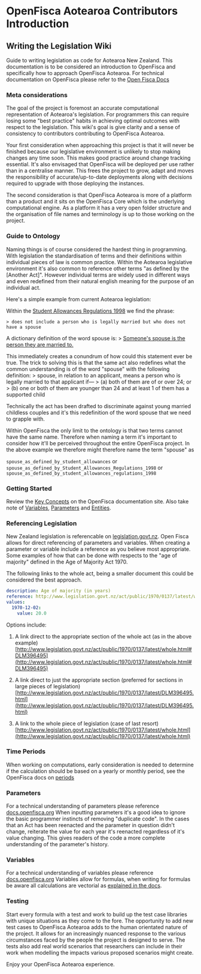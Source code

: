 # OpenFisca Aotearoa Contributors Introduction

## Writing the Legislation Wiki

Guide to writing legislation as code for Aotearoa New Zealand. This documentation is to be considered an introduction to OpenFisca and specifically how to approach OpenFisca Aotearoa. For technical documentation on OpenFisca please refer to the [Open Fisca Docs](http://openfisca.org/doc/)

### Meta considerations

The goal of the project is foremost an accurate computational representation of Aotearoa's legislation. For programmers this can require losing some "best practice" habits in achieving optimal outcomes with respect to the legislation. This wiki's goal is give clarity and a sense of consistency to contributors contributing to OpenFisca Aotearoa. 

Your first consideration when approaching this project is that it will never be finished because our legislative environment is unlikely to stop making changes any time soon. This makes good practice around change tracking essential. It's also envisaged that OpenFisca will be deployed per use rather than in a centralise manner. This frees the project to grow, adapt and moves the responsibility of accurate/up-to-date deployments along with decisions required to upgrade with those deploying the instances. 

The second consideration is that OpenFisca Aotearoa is more of a platform than a product and it sits on the OpenFisca Core which is the underlying computational engine. As a platform it has a very open folder structure and the organisation of file names and terminology is up to those working on the project.

### Guide to Ontology

Naming things is of course considered the hardest thing in programming. With legislation the standardisation of terms and their definitions within individual pieces of law is common practice. Within the Aotearoa legislative environment it's also common to reference other terms "as defined by the [Another Act]". However individual terms are widely used in different ways and even redefined from their natural english meaning for the purpose of an individual act.

Here's a simple example from current Aotearoa legislation:

Within the [Student Allowances Regulations 1998](http://www.legislation.govt.nz/regulation/public/1998/0277/latest/DLM259355.html) we find the phrase: 

    > does not include a person who is legally married but who does not have a spouse

A dictionary definition of the word spouse is:
    > [Someone's spouse is the person they are married to.](https://www.collinsdictionary.com/dictionary/english/spouse)

This immediately creates a conundrum of how could this statement ever be true. The trick to solving this is that the same act also redefines what the common understanding is of the word "spouse" with the following definition:
    > spouse, in relation to an applicant, means a person who is legally married to that applicant if—
    > (a) both of them are of or over 24; or
    > (b) one or both of them are younger than 24 and at least 1 of them has a supported child 

Technically the act has been drafted to discriminate against young married childless couples and it's this redefinition of the word spouse that we need to grapple with.

Within OpenFisca the only limit to the ontology is that two terms cannot have the same name. Therefore when naming a term it's important to consider how it'll be perceived throughout the entire OpenFisca project. In the above example we therefore might therefore name the term "spouse" as

`spouse_as_defined_by_student_allowances`
or
`spouse_as_defined_by_Student_Allowances_Regulations_1998`
or
`spouse_as_defined_by_student_allowances_regulations_1998`

### Getting Started

Review the [Key Concepts](http://openfisca.org/doc/key-concepts.html) on the OpenFisca documentation site. Also take note of [Variables](http://openfisca.org/doc/variables.html), [Parameters](http://openfisca.org/doc/parameters.html) and [Entities](http://openfisca.org/doc/coding-the-legislation/50_entities.html).

### Referencing Legislation

New Zealand legislation is referencable on [legislation.govt.nz](http://www.legislation.govt.nz/).
Open Fisca allows for direct referencing of parameters and variables. 
When creating a parameter or variable include a reference as you believe most appropriate. Some examples of how that can be done with respects to the "age of majority" defined in the Age of Majority Act 1970.

The following links to the whole act, being a smaller document this could be considered the best approach.
```yaml
description: Age of majority (in years)
reference: http://www.legislation.govt.nz/act/public/1970/0137/latest/whole.html#DLM396495
values:
  1970-12-02:
    value: 20.0
```
Options include:

1. A link direct to the appropriate section of the whole act (as in the above example)[http://www.legislation.govt.nz/act/public/1970/0137/latest/whole.html#DLM396495](http://www.legislation.govt.nz/act/public/1970/0137/latest/whole.html#DLM396495)

2. A link direct to just the appropriate section (preferred for sections in large pieces of legislation)[http://www.legislation.govt.nz/act/public/1970/0137/latest/DLM396495.html](http://www.legislation.govt.nz/act/public/1970/0137/latest/DLM396495.html)

3. A link to the whole piece of legislation (case of last resort) [http://www.legislation.govt.nz/act/public/1970/0137/latest/whole.html](http://www.legislation.govt.nz/act/public/1970/0137/latest/whole.html)

### Time Periods

When working on computations, early consideration is needed to determine if the calculation should be based on a yearly or monthly period, see the OpenFisca docs on [periods](http://openfisca.org/doc/periodsinstants.html)

### Parameters

For a technical understanding of parameters please reference [docs.openfisca.org](http://openfisca.org/doc/parameters.html)
When inputting parameters it's a good idea to ignore the basic programmer instincts of removing "duplicate code". In the cases that an Act has been reenacted and the parameter in question didn't change,  reiterate the value for each year it's reenacted regardless of it's value changing. This gives readers of the code a more complete understanding of the parameter's history. 

### Variables

For a technical understanding of variables please reference [docs.openfisca.org](http://openfisca.org/doc/variables.html)
Variables allow for formulas, when writing for formulas be aware all calculations are vectorial as [explained in the docs](http://openfisca.org/doc/coding-the-legislation/25_vectorial_computing.html).

### Testing

Start every formula with a test and work to build up the test case libraries with unique situations as they come to the fore. The opportunity to add new test cases to OpenFisca Aotearoa adds to the human orientated nature of the project. It allows for an increasingly nuanced response to the various circumstances faced by the people the project is designed to serve. The tests also add real world scenarios that researchers can include in their work when modelling the impacts various proposed scenarios might create.

Enjoy your OpenFisca Aotearoa experience.